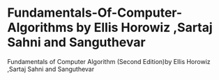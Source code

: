 # Fundamentals-Of-Computer-Algorithms by Ellis Horowiz ,Sartaj Sahni and Sanguthevar
Fundamentals of Computer Algorithm (Second Edition)by Ellis Horowiz ,Sartaj Sahni and Sanguthevar
